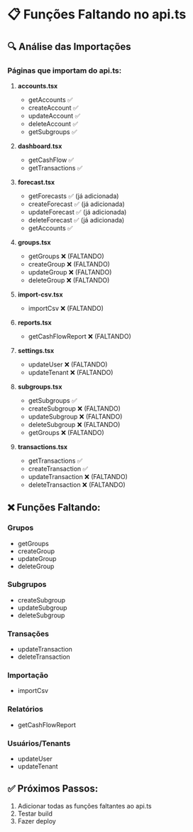 # 📋 Funções Faltando no api.ts

## 🔍 Análise das Importações

### Páginas que importam do api.ts:
1. **accounts.tsx**
   - getAccounts ✅
   - createAccount ✅
   - updateAccount ✅
   - deleteAccount ✅
   - getSubgroups ✅

2. **dashboard.tsx**
   - getCashFlow ✅
   - getTransactions ✅

3. **forecast.tsx**
   - getForecasts ✅ (já adicionada)
   - createForecast ✅ (já adicionada)
   - updateForecast ✅ (já adicionada)
   - deleteForecast ✅ (já adicionada)
   - getAccounts ✅

4. **groups.tsx**
   - getGroups ❌ (FALTANDO)
   - createGroup ❌ (FALTANDO)
   - updateGroup ❌ (FALTANDO)
   - deleteGroup ❌ (FALTANDO)

5. **import-csv.tsx**
   - importCsv ❌ (FALTANDO)

6. **reports.tsx**
   - getCashFlowReport ❌ (FALTANDO)

7. **settings.tsx**
   - updateUser ❌ (FALTANDO)
   - updateTenant ❌ (FALTANDO)

8. **subgroups.tsx**
   - getSubgroups ✅
   - createSubgroup ❌ (FALTANDO)
   - updateSubgroup ❌ (FALTANDO)
   - deleteSubgroup ❌ (FALTANDO)
   - getGroups ❌ (FALTANDO)

9. **transactions.tsx**
   - getTransactions ✅
   - createTransaction ✅
   - updateTransaction ❌ (FALTANDO)
   - deleteTransaction ❌ (FALTANDO)

## ❌ Funções Faltando:

### Grupos
- getGroups
- createGroup
- updateGroup
- deleteGroup

### Subgrupos
- createSubgroup
- updateSubgroup
- deleteSubgroup

### Transações
- updateTransaction
- deleteTransaction

### Importação
- importCsv

### Relatórios
- getCashFlowReport

### Usuários/Tenants
- updateUser
- updateTenant

## ✅ Próximos Passos:
1. Adicionar todas as funções faltantes ao api.ts
2. Testar build
3. Fazer deploy
